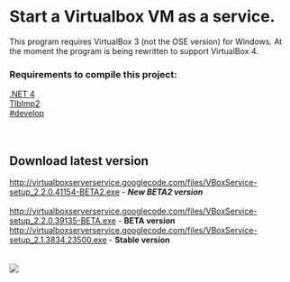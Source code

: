 # Start a Virtualbox VM as a service. #

This program requires VirtualBox 3 (not the OSE version) for Windows.
At the moment the program is being rewritten to support VirtualBox 4.

### Requirements to compile this project: ###

[.NET 4](http://www.microsoft.com/downloads/details.aspx?FamilyID=9cfb2d51-5ff4-4491-b0e5-b386f32c0992&displaylang=en)<br>
<a href='http://clrinterop.codeplex.com/releases/view/17579#DownloadId=44381'>TlbImp2</a><br>
<a href='http://www.icsharpcode.net/OpenSource/SD/Download/#SharpDevelop4x'>#develop</a><br>
<br><br>

<h2>Download latest version</h2>
<a href='http://virtualboxserverservice.googlecode.com/files/VBoxService-setup_2.2.0.41154-BETA2.exe'>http://virtualboxserverservice.googlecode.com/files/VBoxService-setup_2.2.0.41154-BETA2.exe</a> - <i><b>New BETA2 version</b></i>

<BR>

<br>
<a href='http://virtualboxserverservice.googlecode.com/files/VBoxService-setup_2.2.0.39135-BETA.exe'>http://virtualboxserverservice.googlecode.com/files/VBoxService-setup_2.2.0.39135-BETA.exe</a>  - <b>BETA version</b><br>
<a href='http://virtualboxserverservice.googlecode.com/files/VBoxService-setup_2.1.3834.23500.exe'>http://virtualboxserverservice.googlecode.com/files/VBoxService-setup_2.1.3834.23500.exe</a>  - <b>Stable version</b>
<br><br><br>
<a href='https://www.paypal.com/cgi-bin/webscr?cmd=_s-xclick&hosted_button_id=QMWA9J3PGZQJ8'><img src='https://www.paypal.com/en_US/NL/i/btn/btn_donateCC_LG.gif' /></a>